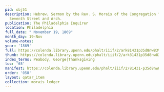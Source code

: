 ```yaml
---
pid: obj51
description: Hebrew. Sermon by the Rev. S. Morais of the Congregation "Mikveh Israel."
  Seventh Street and Arch.
publication: The Philadelphia Inquirer
location: Philadelphia
full_date: " November 19, 1869"
month_day: 19-Nov
volume-notes:
year: '1869'
full: https://colenda.library.upenn.edu/phalt/iiif/2/ark81431p35d8nw83%2FSHA256E-s7726715--629e4415138daf458a01a8ae63bc79c3cf0b4fd8fb5241230ff6552221593e59.jpeg/full/3500,/0/default.jpg
thumb: https://colenda.library.upenn.edu/phalt/iiif/2/ark81431p35d8nw83%2FSHA256E-s7726715--629e4415138daf458a01a8ae63bc79c3cf0b4fd8fb5241230ff6552221593e59.jpeg/full/!200,200/0/default.jpg
index_terms: Peabody, George|Thanksgiving
toc: '65'
manifest: https://colenda.library.upenn.edu/phalt/iiif/2/81431-p35d8nw83/manifest
order: '050'
layout: qatar_item
collection: morais_ledger
---
```

